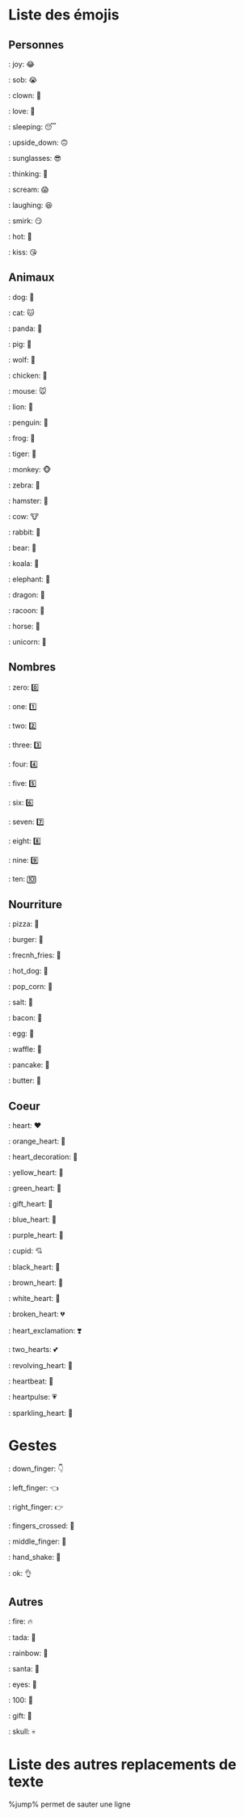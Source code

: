 # Liste des émojis

## Personnes

: joy: 😂

: sob: 😭

: clown: 🤡

: love: 🥰

: sleeping: 😴

: upside_down: 🙃

: sunglasses: 😎

: thinking: 🤔

: scream: 😱

: laughing: 😆

: smirk: 😏

: hot: 🥵

: kiss: 😘


## Animaux

: dog: 🐶

: cat: 🐱

: panda: 🐼

: pig: 🐷

: wolf: 🐺

: chicken: 🐔

: mouse: 🐭

: lion: 🦁

: penguin: 🐧

: frog: 🐸

: tiger: 🐯

: monkey: 🐵

: zebra: 🦓

: hamster: 🐹

: cow: 🐮

: rabbit: 🐰

: bear: 🐻

: koala: 🐨

: elephant: 🐘

: dragon: 🐲

: racoon: 🦝

: horse: 🐴

: unicorn: 🦄


## Nombres

: zero: 0️⃣

: one: 1️⃣

: two: ️2️⃣

: three: 3️⃣

: four: 4️⃣

: five: 5️⃣

: six: 6️⃣

: seven: 7️⃣

: eight: 8️⃣

: nine: 9️⃣

: ten: 🔟


## Nourriture

: pizza: 🍕

: burger: 🍔

: frecnh_fries: 🍟

: hot_dog: 🌭

: pop_corn: 🍿

: salt: 🧂

: bacon: 🥓

: egg: 🥚

: waffle: 🧇

: pancake: 🥞

: butter: 🧈


## Coeur

: heart: ❤️

: orange_heart: 🧡

: heart_decoration: 💟

: yellow_heart: 💛

: green_heart: 💚

: gift_heart: 💝

: blue_heart: 💙

: purple_heart: 💜

: cupid: 💘

: black_heart: 🖤

: brown_heart: 🤎

: white_heart: 🤍

: broken_heart: 💔

: heart_exclamation: ❣️

: two_hearts: 💕

: revolving_heart: 💞

: heartbeat: 💓

: heartpulse: 💗

: sparkling_heart: 💖


# Gestes

: down_finger: 👇

: left_finger: 👈

: right_finger: 👉

: fingers_crossed: 🤞

: middle_finger: 🖕

: hand_shake: 👋

: ok: 👌


## Autres

: fire: 🔥

: tada: 🎉

: rainbow: 🌈

: santa: 🎅

: eyes: 👀

: 100: 💯

: gift: 🎁

: skull: 💀



# Liste des autres replacements de texte

%jump% permet de sauter une ligne
